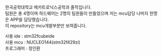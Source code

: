 한국공학대학교 메카트로닉스공학과 졸작입니다.  
팀원은 총 4명이며 하드웨어는 2명의 팀원들이 만들었으며 저는 mcu담당 나머지 한명은 APP을 담당했습니다.  
이 repository는 mcu개발부분만 보여줍니다.
  
사용 ide : stm32fcubeide  
사용 mcu : NUCLEO144(stm32f429zi)  
프로그래머 : 정인환  
